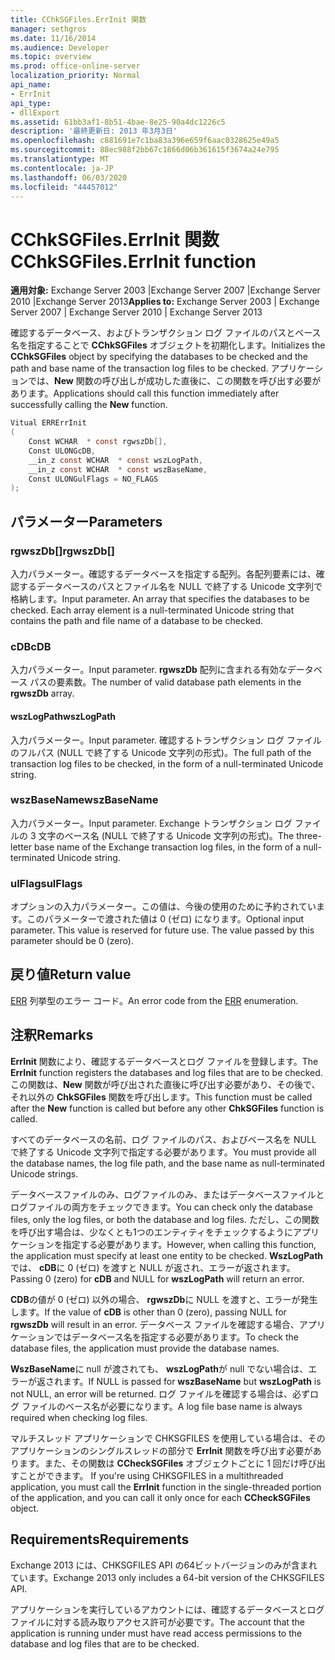 ```yaml
---
title: CChkSGFiles.ErrInit 関数
manager: sethgros
ms.date: 11/16/2014
ms.audience: Developer
ms.topic: overview
ms.prod: office-online-server
localization_priority: Normal
api_name:
- ErrInit
api_type:
- dllExport
ms.assetid: 61bb3af1-8b51-4bae-8e25-90a4dc1226c5
description: '最終更新日: 2013 年3月3日'
ms.openlocfilehash: c881691e7c1ba83a396e659f6aac0328625e49a5
ms.sourcegitcommit: 88ec988f2bb67c1866d06b361615f3674a24e795
ms.translationtype: MT
ms.contentlocale: ja-JP
ms.lasthandoff: 06/03/2020
ms.locfileid: "44457012"
---
```

# <a name="cchksgfileserrinit-function"></a><span data-ttu-id="0ea18-103">CChkSGFiles.ErrInit 関数</span><span class="sxs-lookup"><span data-stu-id="0ea18-103">CChkSGFiles.ErrInit function</span></span>
  
<span data-ttu-id="0ea18-104">**適用対象:** Exchange Server 2003 |Exchange Server 2007 |Exchange Server 2010 |Exchange Server 2013</span><span class="sxs-lookup"><span data-stu-id="0ea18-104">**Applies to:** Exchange Server 2003 | Exchange Server 2007 | Exchange Server 2010 | Exchange Server 2013</span></span>
  
<span data-ttu-id="0ea18-105">確認するデータベース、およびトランザクション ログ ファイルのパスとベース名を指定することで **CChkSGFiles** オブジェクトを初期化します。</span><span class="sxs-lookup"><span data-stu-id="0ea18-105">Initializes the **CChkSGFiles** object by specifying the databases to be checked and the path and base name of the transaction log files to be checked.</span></span> <span data-ttu-id="0ea18-106">アプリケーションでは、**New** 関数の呼び出しが成功した直後に、この関数を呼び出す必要があります。</span><span class="sxs-lookup"><span data-stu-id="0ea18-106">Applications should call this function immediately after successfully calling the **New** function.</span></span> 
  
```cs
Vitual ERRErrInit  
(
    Const WCHAR  * const rgwszDb[],
    Const ULONGcDB,
    __in_z const WCHAR  * const wszLogPath,
    __in_z const WCHAR  * const wszBaseName,
    Const ULONGulFlags = NO_FLAGS
);

```

## <a name="parameters"></a><span data-ttu-id="0ea18-107">パラメーター</span><span class="sxs-lookup"><span data-stu-id="0ea18-107">Parameters</span></span>

### <a name="rgwszdb"></a><span data-ttu-id="0ea18-108">rgwszDb[]</span><span class="sxs-lookup"><span data-stu-id="0ea18-108">rgwszDb[]</span></span>
  
<span data-ttu-id="0ea18-p102">入力パラメーター。確認するデータベースを指定する配列。各配列要素には、確認するデータベースのパスとファイル名を NULL で終了する Unicode 文字列で格納します。</span><span class="sxs-lookup"><span data-stu-id="0ea18-p102">Input parameter. An array that specifies the databases to be checked. Each array element is a null-terminated Unicode string that contains the path and file name of a database to be checked.</span></span>
    
### <a name="cdb"></a><span data-ttu-id="0ea18-112">cDB</span><span class="sxs-lookup"><span data-stu-id="0ea18-112">cDB</span></span>
  
<span data-ttu-id="0ea18-113">入力パラメーター。</span><span class="sxs-lookup"><span data-stu-id="0ea18-113">Input parameter.</span></span> <span data-ttu-id="0ea18-114">**rgwszDb** 配列に含まれる有効なデータベース パスの要素数。</span><span class="sxs-lookup"><span data-stu-id="0ea18-114">The number of valid database path elements in the **rgwszDb** array.</span></span> 
    
#### <a name="wszlogpath"></a><span data-ttu-id="0ea18-115">wszLogPath</span><span class="sxs-lookup"><span data-stu-id="0ea18-115">wszLogPath</span></span>
  
<span data-ttu-id="0ea18-116">入力パラメーター。</span><span class="sxs-lookup"><span data-stu-id="0ea18-116">Input parameter.</span></span> <span data-ttu-id="0ea18-117">確認するトランザクション ログ ファイルのフルパス (NULL で終了する Unicode 文字列の形式)。</span><span class="sxs-lookup"><span data-stu-id="0ea18-117">The full path of the transaction log files to be checked, in the form of a null-terminated Unicode string.</span></span>
    
### <a name="wszbasename"></a><span data-ttu-id="0ea18-118">wszBaseName</span><span class="sxs-lookup"><span data-stu-id="0ea18-118">wszBaseName</span></span>
  
<span data-ttu-id="0ea18-119">入力パラメーター。</span><span class="sxs-lookup"><span data-stu-id="0ea18-119">Input parameter.</span></span> <span data-ttu-id="0ea18-120">Exchange トランザクション ログ ファイルの 3 文字のベース名 (NULL で終了する Unicode 文字列の形式)。</span><span class="sxs-lookup"><span data-stu-id="0ea18-120">The three-letter base name of the Exchange transaction log files, in the form of a null-terminated Unicode string.</span></span>
    
### <a name="ulflags"></a><span data-ttu-id="0ea18-121">ulFlags</span><span class="sxs-lookup"><span data-stu-id="0ea18-121">ulFlags</span></span>
  
<span data-ttu-id="0ea18-p106">オプションの入力パラメーター。この値は、今後の使用のために予約されています。このパラメーターで渡された値は 0 (ゼロ) になります。</span><span class="sxs-lookup"><span data-stu-id="0ea18-p106">Optional input parameter. This value is reserved for future use. The value passed by this parameter should be 0 (zero).</span></span>
    
## <a name="return-value"></a><span data-ttu-id="0ea18-125">戻り値</span><span class="sxs-lookup"><span data-stu-id="0ea18-125">Return value</span></span>

<span data-ttu-id="0ea18-126">[ERR](cchksgfiles-err-enumeration.md) 列挙型のエラー コード。</span><span class="sxs-lookup"><span data-stu-id="0ea18-126">An error code from the [ERR](cchksgfiles-err-enumeration.md) enumeration.</span></span> 
  
## <a name="remarks"></a><span data-ttu-id="0ea18-127">注釈</span><span class="sxs-lookup"><span data-stu-id="0ea18-127">Remarks</span></span>

<span data-ttu-id="0ea18-128">**ErrInit** 関数により、確認するデータベースとログ ファイルを登録します。</span><span class="sxs-lookup"><span data-stu-id="0ea18-128">The **ErrInit** function registers the databases and log files that are to be checked.</span></span> <span data-ttu-id="0ea18-129">この関数は、**New** 関数が呼び出された直後に呼び出す必要があり、その後で、それ以外の **ChkSGFiles** 関数を呼び出します。</span><span class="sxs-lookup"><span data-stu-id="0ea18-129">This function must be called after the **New** function is called but before any other **ChkSGFiles** function is called.</span></span> 
  
<span data-ttu-id="0ea18-130">すべてのデータベースの名前、ログ ファイルのパス、およびベース名を NULL で終了する Unicode 文字列で指定する必要があります。</span><span class="sxs-lookup"><span data-stu-id="0ea18-130">You must provide all the database names, the log file path, and the base name as null-terminated Unicode strings.</span></span>
  
<span data-ttu-id="0ea18-131">データベースファイルのみ、ログファイルのみ、またはデータベースファイルとログファイルの両方をチェックできます。</span><span class="sxs-lookup"><span data-stu-id="0ea18-131">You can check only the database files, only the log files, or both the database and log files.</span></span> <span data-ttu-id="0ea18-132">ただし、この関数を呼び出す場合は、少なくとも1つのエンティティをチェックするようにアプリケーションを指定する必要があります。</span><span class="sxs-lookup"><span data-stu-id="0ea18-132">However, when calling this function, the application must specify at least one entity to be checked.</span></span> <span data-ttu-id="0ea18-133">**WszLogPath**では、 **cDB**に 0 (ゼロ) を渡すと NULL が返され、エラーが返されます。</span><span class="sxs-lookup"><span data-stu-id="0ea18-133">Passing 0 (zero) for  **cDB**  and NULL for  **wszLogPath**  will return an error.</span></span> 
  
<span data-ttu-id="0ea18-134">**CDB**の値が 0 (ゼロ) 以外の場合、 **rgwszDb**に NULL を渡すと、エラーが発生します。</span><span class="sxs-lookup"><span data-stu-id="0ea18-134">If the value of  **cDB**  is other than 0 (zero), passing NULL for  **rgwszDb**  will result in an error.</span></span> <span data-ttu-id="0ea18-135">データベース ファイルを確認する場合、アプリケーションではデータベース名を指定する必要があります。</span><span class="sxs-lookup"><span data-stu-id="0ea18-135">To check the database files, the application must provide the database names.</span></span> 
  
<span data-ttu-id="0ea18-136">**WszBaseName**に null が渡されても、 **wszLogPath**が null でない場合は、エラーが返されます。</span><span class="sxs-lookup"><span data-stu-id="0ea18-136">If NULL is passed for  **wszBaseName**  but  **wszLogPath**  is not NULL, an error will be returned.</span></span> <span data-ttu-id="0ea18-137">ログ ファイルを確認する場合は、必ずログ ファイルのベース名が必要になります。</span><span class="sxs-lookup"><span data-stu-id="0ea18-137">A log file base name is always required when checking log files.</span></span> 
  
<span data-ttu-id="0ea18-138">マルチスレッド アプリケーションで CHKSGFILES を使用している場合は、そのアプリケーションのシングルスレッドの部分で **ErrInit** 関数を呼び出す必要があります。また、その関数は **CCheckSGFiles** オブジェクトごとに 1 回だけ呼び出すことができます。 </span><span class="sxs-lookup"><span data-stu-id="0ea18-138">If you're using CHKSGFILES in a multithreaded application, you must call the **ErrInit** function in the single-threaded portion of the application, and you can call it only once for each **CCheckSGFiles** object.</span></span> 
  
## <a name="requirements"></a><span data-ttu-id="0ea18-139">Requirements</span><span class="sxs-lookup"><span data-stu-id="0ea18-139">Requirements</span></span>

<span data-ttu-id="0ea18-140">Exchange 2013 には、CHKSGFILES API の64ビットバージョンのみが含まれています。</span><span class="sxs-lookup"><span data-stu-id="0ea18-140">Exchange 2013 only includes a 64-bit version of the CHKSGFILES API.</span></span>
  
<span data-ttu-id="0ea18-141">アプリケーションを実行しているアカウントには、確認するデータベースとログ ファイルに対する読み取りアクセス許可が必要です。</span><span class="sxs-lookup"><span data-stu-id="0ea18-141">The account that the application is running under must have read access permissions to the database and log files that are to be checked.</span></span>
  

